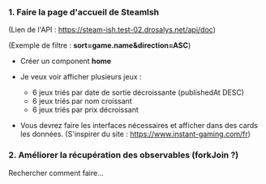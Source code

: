 
### 1. Faire la page d'accueil de SteamIsh

(Lien de l'API : https://steam-ish.test-02.drosalys.net/api/doc)

(Exemple de filtre : **sort=game.name&direction=ASC**)

- Créer un component **home**
- Je veux voir afficher plusieurs jeux :
  - 6 jeux triés par date de sortie décroissante (publishedAt DESC)
  - 6 jeux triés par nom croissant
  - 6 jeux triés par prix décroissant

- Vous devrez faire les interfaces nécessaires et afficher dans des cards les données.
  (S'inspirer du site : https://www.instant-gaming.com/fr)


### 2. Améliorer la récupération des observables (forkJoin ?)

Rechercher comment faire...


